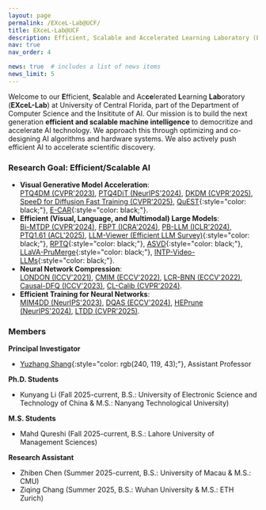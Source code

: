```yaml
---
layout: page
permalink: /EXceL-Lab@UCF/
title: EXceL-Lab@UCF
description: Efficient, Scalable and Accelerated Learning Laboratory (EXceL-Lab) at University of Central Florida.
nav: true
nav_order: 4

news: true  # includes a list of news items
news_limit: 5
---
```


Welcome to our **E**fficient, **Sc**alable and Ac**ce**lerated **L**earning **Lab**oratory (**EXceL-Lab**) at University of Central Florida, part of the Department of Computer Science and the Insititute of AI. Our mission is to build the next generation **efficient and scalable machine intelligence** to democritize and accelerate AI technology. We approach this through optimizing and co-designing AI algorithms and hardware systems. We also actively push efficient AI to accelerate scientific discovery. 

### Research Goal: Efficient/Scalable AI

- **Visual Generative Model Acceleration**:    
[PTQ4DM (CVPR'2023)](https://arxiv.org/abs/2211.15736), [PTQ4DiT (NeurIPS'2024)](https://arxiv.org/abs/2405.16005), [DKDM (CVPR'2025)](https://arxiv.org/abs/2409.03550), [SpeeD for Diffusion Fast Training (CVPR'2025)](https://arxiv.org/pdf/2405.17403), [QuEST](https://arxiv.org/abs/2402.03666){:style="color: black;"}, [E-CAR](https://arxiv.org/pdf/2412.14170){:style="color: black;"}.
- **Efficient (Visual, Language, and Multimodal) Large Models**:    
[Bi-MTDP (CVPR'2024)](https://arxiv.org/abs/2405.14136), [FBPT (ICRA'2024)](https://arxiv.org/abs/2405.14136), [PB-LLM (ICLR'2024)](https://arxiv.org/pdf/2310.00034), [PTQ1.61 (ACL'2025)](https://arxiv.org/abs/2502.13179), [LLM-Viewer (Efficient LLM Survey)](https://arxiv.org/abs/2402.16363){:style="color: black;"}, [RPTQ](https://arxiv.org/abs/2304.01089){:style="color: black;"}, [ASVD](https://arxiv.org/abs/2312.05821){:style="color: black;"}, [LLaVA-PruMerge](https://arxiv.org/abs/2403.15388){:style="color: black;"}, [INTP-Video-LLMs](https://arxiv.org/abs/2409.12963){:style="color: black;"}.
- **Neural Network Compression**:    
[LONDON (ICCV'2021)](https://arxiv.org/abs/2108.12905), [CMIM (ECCV'2022)](https://arxiv.org/abs/2207.02970), [LCR-BNN (ECCV'2022)](https://arxiv.org/abs/2207.06540), [Causal-DFQ (ICCV'2023)](https://arxiv.org/abs/2309.136820), [CL-Calib (CVPR'2024)](https://openaccess.thecvf.com/content/CVPR2024/papers/Shang_Enhancing_Post-training_Quantization_Calibration_through_Contrastive_Learning_CVPR_2024_paper.pdf).
- **Efficient Training for Neural Networks**:    
[MIM4DD (NeurIPS'2023)](https://proceedings.neurips.cc/paper_files/paper/2023/hash/24d36eee157559e0d2549455fba28f6a-Abstract-Conference.html), [DQAS (ECCV'2024)](https://arxiv.org/abs/2407.07268), [HEPrune (NeurIPS'2024)](https://github.com/UCF-Lou-Lab-PET/Private-Data-Prune), [LTDD (CVPR'2025)](https://arxiv.org/abs/2408.14506).    
 

### Members    

**Principal Investigator**    
- [Yuzhang Shang](https://42shawn.github.io/){:style="color: rgb(240, 119, 43);"}, Assistant Professor

**Ph.D. Students**    
- Kunyang Li (Fall 2025-current, B.S.: University of Electronic Science and Technology of China & M.S.: Nanyang Technological University)

**M.S. Students**    
- Mahd Qureshi (Fall 2025-current, B.S.: Lahore University of Management Sciences)

**Research Assistant**    
- Zhiben Chen (Summer 2025-current, B.S.: University of Macau & M.S.: CMU)
- Ziqing Chang (Summer 2025, B.S.: Wuhan University & M.S.: ETH Zurich)

